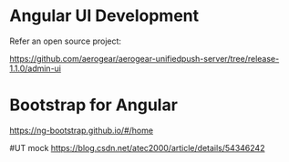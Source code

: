 # Angular UI Development
Refer an open source project:

https://github.com/aerogear/aerogear-unifiedpush-server/tree/release-1.1.0/admin-ui 

# Bootstrap for Angular
https://ng-bootstrap.github.io/#/home

#UT
mock
https://blog.csdn.net/atec2000/article/details/54346242